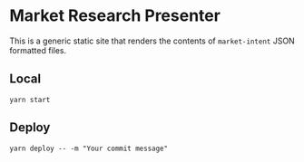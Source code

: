 # Market Research Presenter

This is a generic static site that renders the contents of `market-intent` JSON formatted files.


## Local

    yarn start

## Deploy

    yarn deploy -- -m "Your commit message"
